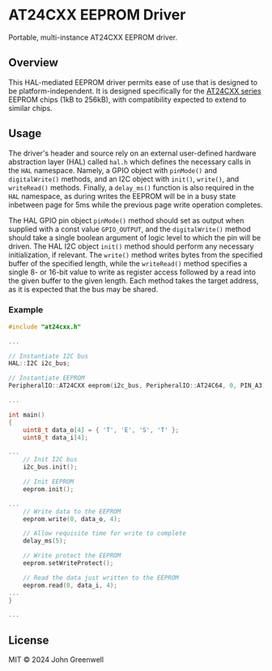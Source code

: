 # AT24CXX EEPROM Driver

Portable, multi-instance AT24CXX EEPROM driver.

## Overview

This HAL-mediated EEPROM driver permits ease of use that is designed to be platform-independent. It is designed specifically for the [AT24CXX series](https://ww1.microchip.com/downloads/en/devicedoc/doc0180.pdf) EEPROM chips (1kB to 256kB), with compatibility expected to extend to similar chips.

## Usage

The driver's header and source rely on an external user-defined hardware abstraction layer (HAL) called `hal.h` which defines the necessary calls in the `HAL` namespace. Namely, a GPIO object with `pinMode()` and `digitalWrite()` methods, and an I2C object with `init()`, `write()`, and `writeRead()` methods. Finally, a `delay_ms()` function is also required in the `HAL` namespace, as during writes the EEPROM will be in a busy state inbetween page for 5ms while the previous page write operation completes.

The HAL GPIO pin object `pinMode()` method should set as output when supplied with a const value `GPIO_OUTPUT`, and the `digitalWrite()` method should take a single boolean argument of logic level to which the pin will be driven. The HAL I2C object `init()` method should perform any necessary initialization, if relevant. The `write()` method writes bytes from the specified buffer of the specified length, while the `writeRead()` method specifies a single 8- or 16-bit value to write as register access followed by a read into the given buffer to the given length. Each method takes the target address, as it is expected that the bus may be shared.

### Example

```cpp
#include "at24cxx.h"

...

// Instantiate I2C bus
HAL::I2C i2c_bus;

// Instantiate EEPROM
PeripheralIO::AT24CXX eeprom(i2c_bus, PeripheralIO::AT24C64, 0, PIN_A3);

...

int main()
{
    uint8_t data_o[4] = { 'T', 'E', 'S', 'T' };
    uint8_t data_i[4];

...
    // Init I2C bus
    i2c_bus.init();

    // Init EEPROM
    eeprom.init();

...
    // Write data to the EEPROM
    eeprom.write(0, data_o, 4);

    // Allow requisite time for write to complete
    delay_ms(5);

    // Write protect the EEPROM
    eeprom.setWriteProtect();

    // Read the data just written to the EEPROM
    eeprom.read(0, data_i, 4);
...
}

...
```

## License

MIT © 2024 John Greenwell
